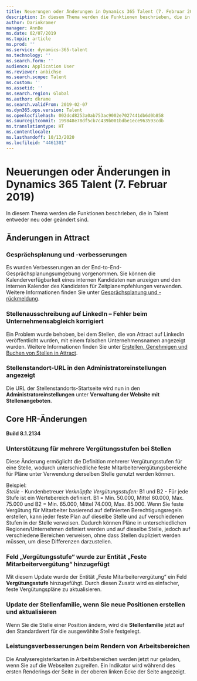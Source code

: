 ```yaml
---
title: Neuerungen oder Änderungen in Dynamics 365 Talent (7. Februar 2019)
description: In diesem Thema werden die Funktionen beschrieben, die in Microsoft Dynamics 365 Talent entweder neu oder geändert sind.
author: Darinkramer
manager: AnnBe
ms.date: 02/07/2019
ms.topic: article
ms.prod: ''
ms.service: dynamics-365-talent
ms.technology: ''
ms.search.form: ''
audience: Application User
ms.reviewer: anbichse
ms.search.scope: Talent
ms.custom: ''
ms.assetid: ''
ms.search.region: Global
ms.author: dkrame
ms.search.validFrom: 2019-02-07
ms.dyn365.ops.version: Talent
ms.openlocfilehash: 002dcd8253a0ab753ac9002e7027441db6d0b858
ms.sourcegitcommit: 199848e78df5cb7c439b001bdbe1ece963593cdb
ms.translationtype: HT
ms.contentlocale: 
ms.lasthandoff: 10/13/2020
ms.locfileid: "4461301"
---
```

# <a name="whats-new-or-changed-in-dynamics-365-talent-february-7-2019"></a>Neuerungen oder Änderungen in Dynamics 365 Talent (7. Februar 2019)

In diesem Thema werden die Funktionen beschrieben, die in Talent entweder neu oder geändert sind.

## <a name="changes-in-attract"></a>Änderungen in Attract

### <a name="interview-scheduling-enhancements"></a>Gesprächsplanung und -verbesserungen
Es wurden Verbesserungen an der End-to-End-Gesprächsplanungsumgebung vorgenommen. Sie können die Kalenderverfügbarkeit eines internen Kandidaten nun anzeigen und den internen Kalender des Kandidaten für Zeitplanempfehlungen verwenden. Weitere Informationen finden Sie unter [Gesprächsplanung und -rückmeldung](interview-scheduling-feedback.md).

### <a name="job-posting-to-linkedin--company-mismatch-issue-fixed"></a>Stellenausschreibung auf LinkedIn – Fehler beim Unternehmensabgleich korrigiert
Ein Problem wurde behoben, bei dem Stellen, die von Attract auf LinkedIn veröffentlicht wurden, mit einem falschen Unternehmensnamen angezeigt wurden. Weitere Informationen finden Sie unter [Erstellen, Genehmigen und Buchen von Stellen in Attract](creating-jobs-attract.md).

### <a name="career-site-url-displayed-in-admin-settings"></a>Stellenstandort-URL in den Administratoreinstellungen angezeigt
Die URL der Stellenstandorts-Startseite wird nun in den **Administratoreinstellungen** unter **Verwaltung der Website mit Stellenangeboten**.

## <a name="changes-in-core-hr"></a>Core HR-Änderungen

**Build 8.1.2134**

### <a name="multiple-compensation-levels-supported-on-jobs"></a>Unterstützung für mehrere Vergütungsstufen bei Stellen
Diese Änderung ermöglicht die Definition mehrerer Vergütungsstufen für eine Stelle, wodurch unterschiedliche feste Mitarbeitervergütungsbereiche für Pläne unter Verwendung derselben Stelle genutzt werden können. 

Beispiel:    
*Stelle* - Kundenbetreuer *Verknüpfte Vergütungsstufen:* B1 und B2 - Für jede Stufe ist ein Wertebereich definiert. B1 = Min. 50.000, Mittel 60.000, Max. 75.000 und B2 = Min. 65.000, Mittel 74.000, Max. 85.000. Wenn Sie feste Vergütung für Mitarbeiter basierend auf definierten Berechtigungsregeln erstellen, kann jeder feste Plan auf dieselbe Stelle und auf verschiedenen Stufen in der Stelle verweisen. Dadurch können Pläne in unterschiedlichen Regionen/Unternehmen definiert werden und auf dieselbe Stelle, jedoch auf verschiedene Bereichen verweisen, ohne dass Stellen dupliziert werden müssen, um diese Differenzen darzustellen.

### <a name="compensation-level-field-has-been-added-to-the-employee-fixed-compensation-entity"></a>Feld „Vergütungsstufe“ wurde zur Entität „Feste Mitarbeitervergütung“ hinzugefügt 
Mit diesem Update wurde der Entität „Feste Mitarbeitervergütung“ ein Feld **Vergütungsstufe** hinzugefühgt. Durch diesen Zusatz wird es einfacher, feste Vergütungspläne zu aktualisieren. 

### <a name="update-job-family-when-updating-and-creating-new-positions"></a>Update der Stellenfamilie, wenn Sie neue Positionen erstellen und aktualisieren
Wenn Sie die Stelle einer Position ändern, wird die **Stellenfamilie** jetzt auf den Standardwert für die ausgewählte Stelle festgelegt.

### <a name="performance-improvements-when-rendering-workspaces"></a>Leistungsverbesserungen beim Rendern von Arbeitsbereichen
Die Analyseregisterkarten in Arbeitsbereichen werden jetzt nur geladen, wenn Sie auf die Webseiten zugreifen. Ein Indikator wird während des ersten Renderings der Seite in der oberen linken Ecke der Seite angezeigt.
